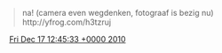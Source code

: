 > na\! \(camera even wegdenken, fotograaf is bezig nu\) http://yfrog\.com/h3tzruj

<img src="../../media/tweet.ico" width="12" /> [Fri Dec 17 12:45:33 +0000 2010](https://twitter.com/DromerDenker/status/15749440585334784)